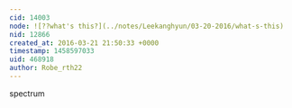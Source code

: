 ```yaml
---
cid: 14003
node: ![??what's this?](../notes/Leekanghyun/03-20-2016/what-s-this)
nid: 12866
created_at: 2016-03-21 21:50:33 +0000
timestamp: 1458597033
uid: 468918
author: Robe_rth22
---
```


spectrum